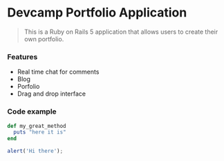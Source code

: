 # Devcamp Portfolio Application

>This is a Ruby on Rails 5 application that allows users to create their own portfolio. 

### Features

- Real time chat for comments
- Blog
- Porfolio
- Drag and drop interface

### Code example

``` ruby
def my_great_method
  puts "here it is"
end
```

``` javascript  
alert('Hi there'); 
```

